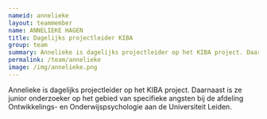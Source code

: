 ```yaml
---
nameid: annelieke
layout: teammember
name: ANNELIEKE HAGEN
title: Dagelijks projectleider KIBA
group: team
summary: Annelieke is dagelijks projectleider op het KIBA project. Daarnaast is ze junior onderzoeker op het gebied van specifieke angsten bij de afdeling Ontwikkelings- en Onderwijspsychologie aan de Universiteit Leiden.
permalink: /team/annelieke
image: /img/annelieke.png
---
```


Annelieke is dagelijks projectleider op het KIBA project. Daarnaast is ze junior onderzoeker op het gebied van specifieke angsten bij de afdeling Ontwikkelings- en Onderwijspsychologie aan de Universiteit Leiden.
